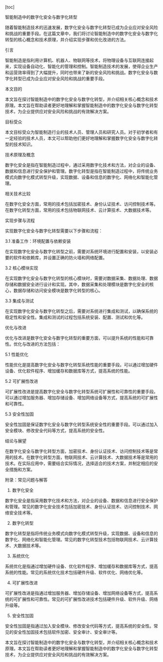 
[toc]                    
                
                
智能制造中的数字化安全与数字化转型

随着智能制造技术的迅速发展，数字化安全与数字化转型已成为企业应对安全风险和挑战的重要手段。在这篇文章中，我们将讨论智能制造中的数字化安全与数字化转型的核心概念和技术原理，并介绍实现步骤和优化改进的方法。

引言

智能制造是指利用计算机、机器人、物联网等技术，将物理设备与互联网连接起来，实现设备自动化、智能化的管理和控制。智能制造技术的发展，使得企业生产和运营效率得到了大幅提升，同时也带来了新的安全风险和挑战。数字化安全与数字化转型已成为企业应对安全风险和挑战的重要手段。

本文目的

本文旨在探讨智能制造中的数字化安全与数字化转型，并介绍相关核心概念和技术原理。本文旨在帮助读者更好地理解和掌握智能制造中的数字化安全与数字化转型技术，为企业提供应对安全风险和挑战的有效解决方案。

目标受众

本文目标受众为智能制造行业的技术人员、管理人员和研究人员。对于初学者和有一定经验的技术人员，本文可以帮助他们更好地理解和掌握数字化安全与数字化转型的技术知识。

技术原理及概念

数字化安全是指在智能制造过程中，通过采用数字化技术和方法，对企业的设备、数据和信息进行安全保护和管理。数字化转型是指在智能制造过程中，将传统业务模式向数字化模式转型升级，实现数据、设备和信息的数字化、网络化和智能化管理。

相关技术比较

在数字化安全方面，常用的技术包括加密技术、身份认证技术、访问控制技术等。在数字化转型方面，常用的技术包括物联网技术、云计算技术、大数据技术等。

实现步骤与流程

实现数字化安全与数字化转型需要以下步骤和流程：

3.1 准备工作：环境配置与依赖安装

在实现数字化安全与数字化转型之前，需要对系统环境进行配置和安装，以安装必要的软件和依赖库，并设置正确的防火墙和网络配置。

3.2 核心模块实现

在实现数字化安全与数字化转型的核心模块时，需要对数据采集、数据处理、数据存储和数据安全进行设计和实现。其中，数据采集和处理模块是数字化安全的核心，数据存储和访问安全模块是数字化转型的核心。

3.3 集成与测试

在实现数字化安全与数字化转型之后，需要对系统进行集成和测试，以确保系统的稳定性和安全性。集成和测试的过程包括系统安装、配置、测试和优化等。

优化与改进

优化与改进是数字化安全与数字化转型的重要方面，可以提升系统的性能和可靠性。优化与改进的方法包括：

5.1 性能优化

性能优化是提高数字化安全与数字化转型系统性能的重要手段。可以通过增加硬件设备、优化软件程序、增加缓存和数据库等方式，提高系统的性能。

5.2 可扩展性改进

可扩展性改进是提高数字化安全与数字化转型系统可扩展性和可靠性的重要手段。可以通过增加服务器、增加存储设备、增加网络设备等方式，提高系统的可扩展性和可靠性。

5.3 安全性加固

安全性加固是保证数字化安全与数字化转型系统安全性的重要手段。可以通过加入安全模块、修改安全代码等方式，提高系统的安全性。

结论与展望

在数字化安全与数字化转型方面，加密技术、身份认证技术、访问控制技术等是常用的技术。在数字化转型方面，物联网技术、云计算技术、大数据技术等是常用的技术。在实际应用中，需要结合实际情况，选择适合的技术方案，并制定相应的安全措施和方案。

附录：常见问题与解答

1. 数字化安全

数字化安全是指采用数字化技术和方法，对企业的设备、数据和信息进行安全保护和管理。常见的数字化安全技术包括加密技术、身份认证技术、访问控制技术、网络安全技术等。

2. 数字化转型

数字化转型是指将传统业务模式向数字化模式转型升级，实现数据、设备和信息的数字化、网络化和智能化管理。常见的数字化转型技术包括物联网技术、云计算技术、大数据技术等。

3. 系统优化

系统优化是指通过增加硬件设备、优化软件程序、增加缓存和数据库等方式，提高系统的性能。常见的系统优化技术包括硬件升级、软件优化、网络优化等。

4. 可扩展性改进

可扩展性改进是指通过增加服务器、增加存储设备、增加网络设备等方式，提高系统的可扩展性和可靠性。常见的可扩展性改进技术包括硬件升级、软件升级、网络升级等。

5. 安全性加固

安全性加固是指通过加入安全模块、修改安全代码等方式，提高系统的安全性。常见的安全性加固技术包括软件加密、安全审计、安全审计等。

本文旨在探讨智能制造中的数字化安全与数字化转型，并介绍相关核心概念和技术原理。本文旨在帮助读者更好地理解和掌握智能制造中的数字化安全与数字化转型技术，为企业提供应对安全风险和挑战的有效解决方案。

